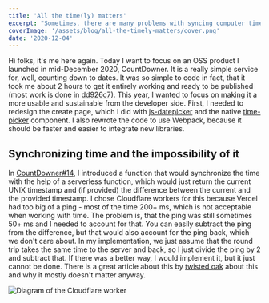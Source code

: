 ```yaml
---
title: 'All the time(ly) matters'
excerpt: "Sometimes, there are many problems with syncing computer time. Let's talk about that!"
coverImage: '/assets/blog/all-the-timely-matters/cover.png'
date: '2020-12-04'
---
```


Hi folks, it's me here again. Today I want to focus on an OSS product I launched in mid-December 2020, CountDowner. It is a really simple service for, well, counting down to dates. It was so simple to code in fact, that it took me about 2 hours to get it entirely working and ready to be published (most work is done in [dd926c7](https://github.com/filiptronicek/CountDowner/commit/dd926c7afab66beb39d37b096b3b4ee1de9839b1)). This year, I wanted to focus on making it a more usable and sustainable from the developer side. First, I needed to redesign the create page, which I did with [js-datepicker](https://www.npmjs.com/package/js-datepicker) and the native [time-picker](https://developer.mozilla.org/en-US/docs/Web/HTML/Element/input/time) component. I also rewrote the code to use Webpack, because it should be faster and easier to integrate new libraries.

## Synchronizing time and the impossibility of it
In [CountDowner#14](https://github.com/filiptronicek/CountDowner/pull/14/), I introduced a function that would synchronize the time with the help of a serverless function, which would just return the current UNIX timestamp and (if provided) the difference between the current and the provided timestamp. I chose Cloudflare workers for this because Vercel had too big of a ping - most of the time 200+ ms, which is not acceptable when working with time. The problem is, that the ping was still sometimes 50+ ms and I needed to account for that. You can easily subtract the ping from the difference, but that would also account for the ping back, which we don't care about. In my implementation, we just assume that the round trip takes the same time to the server and back, so I just divide the ping by 2 and subtract that. If there was a better way, I would implement it, but it just cannot be done. There is a great article about this by [twisted oak](http://twistedoakstudios.com/blog/Post2353_when-one-way-latency-doesnt-matter) about this and why it mostly doesn't matter anyway.


![Diagram of the Cloudflare worker](https://trnck.dev/0:/img/d69f61a0-cf86-4666-8cda-cb8cbda45282.svg)
